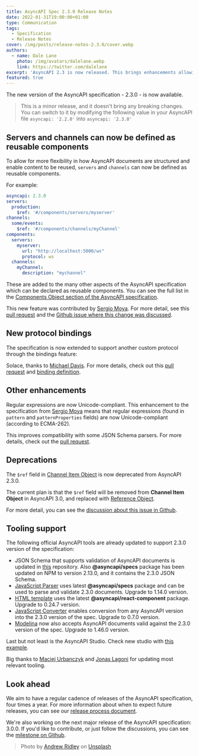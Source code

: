```yaml
---
title: AsyncAPI Spec 2.3.0 Release Notes
date: 2022-01-31T19:00:00+01:00
type: Communication
tags:
  - Specification
  - Release Notes
cover: /img/posts/release-notes-2.3.0/cover.webp
authors:
  - name: Dale Lane
    photo: /img/avatars/dalelane.webp
    link: https://twitter.com/dalelane
excerpt: 'AsyncAPI 2.3 is now released. This brings enhancements allowing new ways of structuring AsyncAPI documents and support for describing Solace APIs.'
featured: true
---
```


The new version of the AsyncAPI specification - 2.3.0 - is now available.

> This is a minor release, and it doesn't bring any breaking changes. You can switch to it by modifying the following value in your AsyncAPI file `asyncapi: '2.2.0'` into `asyncapi: '2.3.0'`


## Servers and channels can now be defined as reusable components

To allow for more flexibility in how AsyncAPI documents are structured and enable content to be reused, `servers` and `channels` can now be defined as reusable components.

For example:

```yaml
asyncapi: 2.3.0
servers:
  production:
    $ref: '#/components/servers/myserver'
channels:
  some/events:
    $ref: '#/components/channels/myChannel'
components:
  servers:
    myserver:
      url: "http://localhost:5000/ws"
      protocol: ws
  channels:
    myChannel:
      description: "mychannel"
```

These are added to the many other aspects of the AsyncAPI specification which can be declared as reusable components. You can see the full list in the [Components Object section of the AsyncAPI specification](https://www.asyncapi.com/docs/specifications/v2.3.0#componentsObject).

This new feature was contributed by [Sergio Moya](https://www.linkedin.com/in/smoya). For more detail, see this [pull request](https://github.com/asyncapi/spec/pull/665) and the [Github issue where this change was discussed](https://github.com/asyncapi/spec/issues/660).


## New protocol bindings

The specification is now extended to support another custom protocol through the bindings feature:

Solace, thanks to [Michael Davis](https://github.com/damaru-inc).
For more details, check out this [pull request](https://github.com/asyncapi/spec/pull/666) and [binding definition](https://github.com/asyncapi/bindings/tree/master/solace).


## Other enhancements

Regular expressions are now Unicode-compliant. This enhancement to the specification from [Sergio Moya](https://www.linkedin.com/in/smoya) means that regular expressions (found in `pattern` and `patternProperties` fields) are now Unicode-compliant (according to ECMA-262).

This improves compatibility with some JSON Schema parsers. For more details, check out the [pull request](https://github.com/asyncapi/spec-json-schemas/pull/145).


## Deprecations

The `$ref` field in [Channel Item Object](#https://www.asyncapi.com/docs/specifications/v2.3.0#channelItemObject) is now deprecated from AsyncAPI 2.3.0.

The current plan is that the `$ref` field will be removed from **Channel Item Object** in AsyncAPI 3.0, and replaced with [Reference Object](https://www.asyncapi.com/docs/specifications/v2.3.0#referenceObject).

For more detail, you can see the [discussion about this issue in Github](https://github.com/asyncapi/spec/issues/607).


## Tooling support

The following official AsyncAPI tools are already updated to support 2.3.0 version of the specification:
- JSON Schema that supports validation of AsyncAPI documents is updated in [this](https://github.com/asyncapi/asyncapi-node) repository. Also **@asyncapi/specs** package has been updated on NPM to version 2.13.0, and it contains the 2.3.0 JSON Schema.
- [JavaScript Parser](https://github.com/asyncapi/parser-js/) uses latest **@asyncapi/specs** package and can be used to parse and validate 2.3.0 documents. Upgrade to 1.14.0 version.
- [HTML template](https://github.com/asyncapi/html-template) uses the latest **@asyncapi/react-component** package. Upgrade to 0.24.7 version.
- [JavaScript Converter](https://github.com/asyncapi/converter-js/) enables conversion from any AsyncAPI version into the 2.3.0 version of the spec. Upgrade to 0.7.0 version.
- [Modelina](https://github.com/asyncapi/modelina/) now also accepts AsyncAPI documents valid against the 2.3.0 version of the spec. Upgrade to 1.46.0 version.

Last but not least is the AsyncAPI Studio. Check new studio with [this example](https://studio.asyncapi.com/?url=https://raw.githubusercontent.com/asyncapi/spec/v2.3.0/examples/websocket-gemini.yml).

Big thanks to [Maciej Urbanczyk](https://github.com/magicmatatjahu) and [Jonas Lagoni](https://github.com/jonaslagoni/) for updating most relevant tooling.


## Look ahead

We aim to have a regular cadence of releases of the AsyncAPI specification, four times a year. For more information about when to expect future releases, you can see our [release process document](https://github.com/asyncapi/spec/blob/master/RELEASE_PROCESS.md#release-cadence).

We're also working on the next major release of the AsyncAPI specification: 3.0.0. If you'd like to contribute, or just follow the discussions, you can see the [milestone on Github](https://github.com/asyncapi/spec/milestone/18).


> Photo by <a href="https://unsplash.com/@aridley88?utm_source=unsplash&utm_medium=referral&utm_content=creditCopyText">Andrew Ridley</a> on <a href="https://unsplash.com/?utm_source=unsplash&utm_medium=referral&utm_content=creditCopyText">Unsplash</a>
